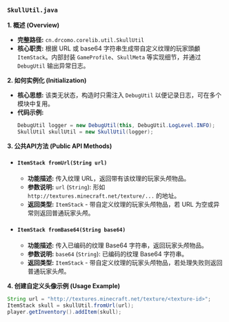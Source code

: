 ### `SkullUtil.java`

**1. 概述 (Overview)**

  * **完整路径:** `cn.drcomo.corelib.util.SkullUtil`
  * **核心职责:** 根据 URL 或 base64 字符串生成带自定义纹理的玩家頭顱 `ItemStack`。内部封装 `GameProfile`、`SkullMeta` 等实现细节，并通过 `DebugUtil` 输出异常日志。

**2. 如何实例化 (Initialization)**

  * **核心思想:** 该类无状态，构造时只需注入 `DebugUtil` 以便记录日志，可在多个模块中复用。
  * **代码示例:**
    ```java
    DebugUtil logger = new DebugUtil(this, DebugUtil.LogLevel.INFO);
    SkullUtil skullUtil = new SkullUtil(logger);
    ```

**3. 公共API方法 (Public API Methods)**

  * #### `ItemStack fromUrl(String url)`
      * **功能描述:** 传入纹理 URL，返回带有该纹理的玩家头颅物品。
      * **参数说明:** `url` (`String`): 形如 `http://textures.minecraft.net/texture/...` 的地址。
      * **返回类型:** `ItemStack` - 带自定义纹理的玩家头颅物品，若 URL 为空或异常则返回普通玩家头颅。

  * #### `ItemStack fromBase64(String base64)`
      * **功能描述:** 传入已编码的纹理 Base64 字符串，返回玩家头颅物品。
      * **参数说明:** `base64` (`String`): 已编码的纹理 Base64 字符串。
      * **返回类型:** `ItemStack` - 带自定义纹理的玩家头颅物品，若处理失败则返回普通玩家头颅。

**4. 创建自定义头像示例 (Usage Example)**

```java
String url = "http://textures.minecraft.net/texture/<texture-id>";
ItemStack skull = skullUtil.fromUrl(url);
player.getInventory().addItem(skull);
```
